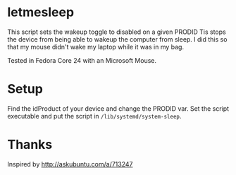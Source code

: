 # letmesleep
This script sets the wakeup toggle to disabled on a given PRODID
Tis stops the device from being able to wakeup the computer from sleep.
I did this so that my mouse didn't wake my laptop while it was in my bag.

Tested in Fedora Core 24 with an Microsoft Mouse.

# Setup
Find the idProduct of your device and change the PRODID var.
Set the script executable and put the script in `/lib/systemd/system-sleep`.

# Thanks
Inspired by http://askubuntu.com/a/713247

